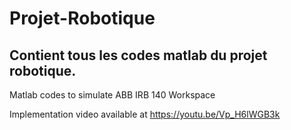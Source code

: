 # Projet-Robotique

Contient tous les codes matlab du projet robotique.
----------------------------------------------------------
Matlab codes to simulate ABB IRB 140 Workspace

Implementation video available at https://youtu.be/Vp_H6lWGB3k
